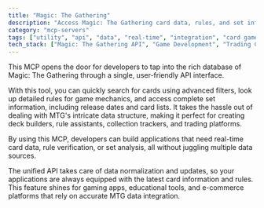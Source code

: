 ```yaml
---
title: "Magic: The Gathering"
description: "Access Magic: The Gathering card data, rules, and set information through unified API integration for developers."
category: "mcp-servers"
tags: ["utility", "api", "data", "real-time", "integration", "card games", "game mechanics", "deck building"]
tech_stack: ["Magic: The Gathering API", "Game Development", "Trading Card Games", "Database Integration", "REST APIs", "Data Normalization"]
---
```


This MCP opens the door for developers to tap into the rich database of Magic: The Gathering through a single, user-friendly API interface.

With this tool, you can quickly search for cards using advanced filters, look up detailed rules for game mechanics, and access complete set information, including release dates and card lists. It takes the hassle out of dealing with MTG's intricate data structure, making it perfect for creating deck builders, rule assistants, collection trackers, and trading platforms.

By using this MCP, developers can build applications that need real-time card data, rule verification, or set analysis, all without juggling multiple data sources.

The unified API takes care of data normalization and updates, so your applications are always equipped with the latest card information and rules. This feature shines for gaming apps, educational tools, and e-commerce platforms that rely on accurate MTG data integration.